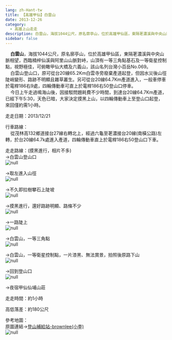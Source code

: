 ```yaml
---
lang: zh-Hant-tw
title: 【高雄甲仙】白雲山
date: 2013-12-26
category: 
  - 高雄上山走走
description: 白雲山，海拔1044公尺，原名廓亭山，位於高雄甲仙區，東隔荖濃溪與中央山脈相望，西臨楠梓仙溪與阿里山山脈對峙，山頂有一等三角點基石及一等衛星控制點，視野極佳，可俯瞰甲仙大橋及六義山，該山名列台灣小百岳No.069。 白雲山登山口，原可從台20線65.2Km白雲寺旁廢棄產道起登，但因水災後山徑陡峭變形、路跡不明顯且雜草叢生。另可從台20線64.7Km產道進入，一般車停車於電桿186右9處，四輪傳動車可直上於電桿186右50登山口停車。 今日上午走過鳴海山後，因接駁問題耗費不少時間，到達台20線64.7Km產道，已經下午5:30，天色已暗，大家決定摸黑上山，以四輪傳動車上至登山口起登，來回僅約需1小時。
sidebar: false
---
```


    **白雲山**，海拔1044公尺，原名廓亭山，位於高雄甲仙區，東隔荖濃溪與中央山脈相望，西臨楠梓仙溪與阿里山山脈對峙，山頂有一等三角點基石及一等衛星控制點，視野極佳，可俯瞰甲仙大橋及六義山，該山名列台灣小百岳No.069。  
    白雲山登山口，原可從台20線65.2Km白雲寺旁廢棄產道起登，但因水災後山徑陡峭變形、路跡不明顯且雜草叢生。另可從台20線64.7Km產道進入，一般車停車於電桿186右9處，四輪傳動車可直上於電桿186右50登山口停車。  
    今日上午走過鳴海山後，因接駁問題耗費不少時間，到達台20線64.7Km產道，已經下午5:30，天色已暗，大家決定摸黑上山，以四輪傳動車上至登山口起登，來回僅約需1小時。

走走日期：2013/12/21

行車路線：  
    從茂林高132鄉道接台27線右轉北上，經過六龜至荖濃接台20線(南橫公路)左轉，於台20線64.7k處進入產道，四輪傳動車直上於電桿186右50登山口下車。

走走路線：(摸黑進行，相片不多)  
→白雲山登山口  
![null](image/961789807_l.jpg)

→取左進入山徑  
![null](image/961790240_l.jpg)

→不久即拉樹攀石上陡坡  
![null](image/961790638_l.jpg)

→摸黑進行，還好路跡明顯、路條不少  
![null](image/961791029_l.jpg)

→一路陡上  
![null](image/961791528_l.jpg)

→白雲山，一等三角點  
![null](image/961792150_l.jpg)

→白雲山，一等衛星控制點，一片漆黑、無法賞景，拍照後原路下山  
![null](image/961792568_l.jpg)

→回到登山口  
![null](image/961793024_l.jpg)

→夜宿甲仙仙埔山莊

走走時間：約1小時

高低落差：約180公尺

參考地圖：  
原圖連結→[登山補給站-brownlee(小李)](http://www.keepon.com.tw/DiscussLoad.aspx?code=314B5CF9AEC3A19113F6CAA6F539A662EC0307A6CFBFD09C)  
![null](image/961799479_l.jpg)